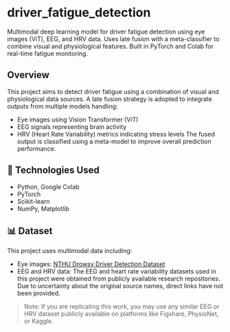 # driver_fatigue_detection
Multimodal deep learning model for driver fatigue detection using eye images (ViT), EEG, and HRV data. Uses late fusion with a meta-classifier to combine visual and physiological features. Built in PyTorch and Colab for real-time fatigue monitoring.

## Overview
This project aims to detect driver fatigue using a combination of visual and physiological data sources. A late fusion strategy is adopted to integrate outputs from multiple models handling:
- Eye images using Vision Transformer (ViT)
- EEG signals representing brain activity
- HRV (Heart Rate Variability) metrics indicating stress levels
The fused output is classified using a meta-model to improve overall prediction performance.

## 🧠 Technologies Used
- Python, Google Colab
- PyTorch
- Scikit-learn
- NumPy, Matplotlib

## 📊 Dataset
This project uses multimodal data including:
- Eye images: [NTHU Drowsy Driver Detection Dataset](https://www.kaggle.com/datasets/banudeep/nthuddd2)
- EEG and HRV data: The EEG and heart rate variability datasets used in this project were obtained from publicly available research repositories. Due to uncertainty about the original source names, direct links have not been provided.

> Note: If you are replicating this work, you may use any similar EEG or HRV dataset publicly available on platforms like Figshare, PhysioNet, or Kaggle.
